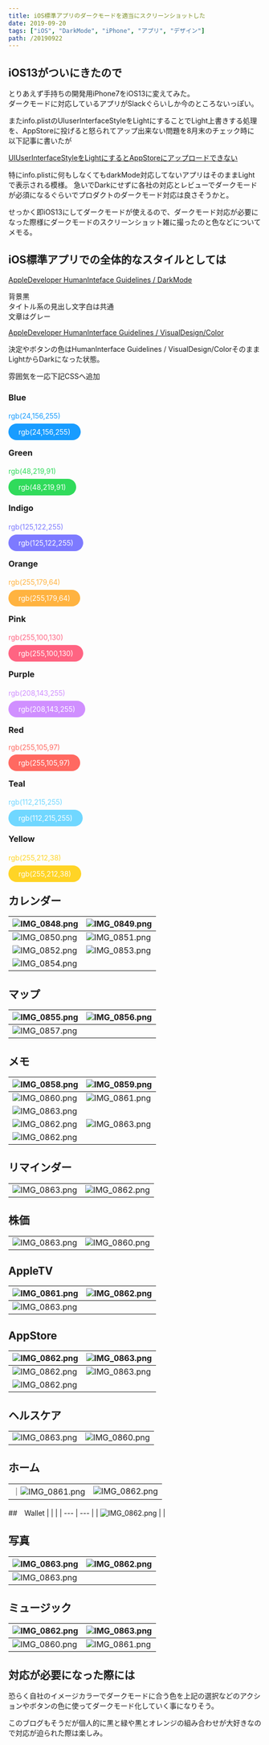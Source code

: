 ```yaml
---
title: iOS標準アプリのダークモードを適当にスクリーンショットした
date: 2019-09-20
tags: ["iOS", "DarkMode", "iPhone", "アプリ", "デザイン"]
path: /20190922
---
```


## iOS13がついにきたので

とりあえず手持ちの開発用iPhone7をiOS13に変えてみた。<br>
ダークモードに対応しているアプリがSlackぐらいしか今のところないっぽい。<br>

またinfo.plistのUIuserInterfaceStyleをLightにすることでLight上書きする処理を、AppStoreに投げると怒られてアップ出来ない問題を8月末のチェック時に以下記事に書いたが<br>

[UIUserInterfaceStyleをLightにするとAppStoreにアップロードできない](recolog.tokyo/20190831)<br>

特にinfo.plistに何もしなくてもdarkMode対応してないアプリはそのままLightで表示される模様。
急いでDarkにせずに各社の対応とレビューでダークモードが必須になるぐらいでプロダクトのダークモード対応は良さそうかと。

せっかく即iOS13にしてダークモードが使えるので、ダークモード対応が必要になった際様にダークモードのスクリーンショット雑に撮ったのと色などについてメモる。

## iOS標準アプリでの全体的なスタイルとしては

[AppleDeveloper HumanInteface Guidelines / DarkMode](https://developer.apple.com/design/human-interface-guidelines/ios/visual-design/dark-mode/)

背景黒<br>
タイトル系の見出し文字白は共通<br>
文章はグレー

[AppleDeveloper HumanInterface Guidelines / VisualDesign/Color](https://developer.apple.com/design/human-interface-guidelines/ios/visual-design/color/)

決定やボタンの色はHumanInterface Guidelines / VisualDesign/ColorそのままLightからDarkになった状態。

雰囲気を一応下記CSSへ追加

### Blue

<p style='color:rgb(24,156,255)'>rgb(24,156,255)</span>　

<span style='border-radius:20px;padding:8px 20px;background:rgb(24,156,255);color:white'>rgb(24,156,255)</span>

### Green

<p style='color:rgb(48,219,91)'>rgb(48,219,91)</span>　

<span style='border-radius:20px;padding:8px 20px;background:rgb(48,219,91);color:white'>rgb(48,219,91)</span>

### Indigo

<p style='color:rgb(125,122,255)'>rgb(125,122,255)</span>　

<span style='border-radius:20px;padding:8px 20px;background:rgb(125,122,255);color:white'>rgb(125,122,255)</span>

### Orange

<p style='color:rgb(255,179,64)'>rgb(255,179,64)</span>　

<span style='border-radius:20px;padding:8px 20px;background:rgb(255,179,64);color:white'>rgb(255,179,64)</span>

### Pink

<p style='color:rgb(255,100,130)'>rgb(255,100,130)</span>　

<span style='border-radius:20px;padding:8px 20px;background:rgb(255,100,130);color:white'>rgb(255,100,130)</span>

### Purple

<p style='color:rgb(208,143,255)'>rgb(208,143,255)</span>　

<span style='border-radius:20px;padding:8px 20px;background:rgb(208,143,255);color:white'>rgb(208,143,255)</span>

### Red

<p style='color:rgb(255,105,97)'>rgb(255,105,97)</span>

<span style='border-radius:20px;padding:8px 20px;background:rgb(255,105,97);color:white'>rgb(255,105,97)</span>

### Teal
<p style='color:rgb(112,215,255)'>rgb(112,215,255)</span>　

<span style='border-radius:20px;padding:8px 20px;background:rgb(112,215,255);color:white'>rgb(112,215,255)</span>


### Yellow

<p style='color:rgb(255,212,38)'>rgb(255,212,38)</span>　

<span style='border-radius:20px;padding:8px 20px;background:rgb(255,212,38);color:white'>rgb(255,212,38)</span>



## カレンダー
| ![IMG_0848.png](./IMG_0848.png) | ![IMG_0849.png](./IMG_0849.png) |
| --- | --- |
| ![IMG_0850.png](./IMG_0850.png) | ![IMG_0851.png](./IMG_0851.png) |
| ![IMG_0852.png](./IMG_0852.png) | ![IMG_0853.png](./IMG_0853.png) |
| ![IMG_0854.png](./IMG_0854.png) |

## マップ
| ![IMG_0855.png](./IMG_0855.png) | ![IMG_0856.png](./IMG_0856.png) |
| --- | --- |
| ![IMG_0857.png](./IMG_0857.png) |

## メモ
| ![IMG_0858.png](./IMG_0858.png) | ![IMG_0859.png](./IMG_0859.png) |
| --- | --- |
| ![IMG_0860.png](./IMG_0860.png) | ![IMG_0861.png](./IMG_0861.png) |
| ![IMG_0863.png](./IMG_0863.png) |
| ![IMG_0862.png](./IMG_0864.png) | ![IMG_0863.png](./IMG_0865.png) |
| ![IMG_0862.png](./IMG_0866.png) |

## リマインダー
|  |  |
| --- | --- |
| ![IMG_0863.png](./IMG_0867.png) | ![IMG_0862.png](./IMG_0868.png) |


## 株価
|  |  |
| --- | --- |
| ![IMG_0863.png](./IMG_0869.png) | ![IMG_0860.png](./IMG_0870.png) |


## AppleTV
| ![IMG_0861.png](./IMG_0871.png) | ![IMG_0862.png](./IMG_0872.png) |
| --- | ---|
| ![IMG_0863.png](./IMG_0873.png) |


## AppStore

| ![IMG_0862.png](./IMG_0874.png) | ![IMG_0863.png](./IMG_0875.png) |
| --- | ---|
| ![IMG_0862.png](./IMG_0876.png) | ![IMG_0863.png](./IMG_0877.png) |
| ![IMG_0862.png](./IMG_0878.png) |

## ヘルスケア
|  |  |
| --- | ---|
| ![IMG_0863.png](./IMG_0879.png) | ![IMG_0860.png](./IMG_0880.png) |


## ホーム
|  |  |
| --- | ---|
｜![IMG_0861.png](./IMG_0881.png) | ![IMG_0862.png](./IMG_0882.png) |

##　Wallet
|  |  |
| --- | --- |
| ![IMG_0862.png](./IMG_0884.png) |  |

## 写真
| ![IMG_0863.png](./IMG_0885.png) | ![IMG_0862.png](./IMG_0886.png) |
| --- | --- |
| ![IMG_0863.png](./IMG_0887.png) |


## ミュージック
| ![IMG_0862.png](./IMG_0888.png) | ![IMG_0863.png](./IMG_0889.png) |
| --- | --- |
| ![IMG_0860.png](./IMG_0890.png) | ![IMG_0861.png](./IMG_0891.png) |

## 対応が必要になった際には

恐らく自社のイメージカラーでダークモードに合う色を上記の選択などのアクションやボタンの色に使ってダークモード化していく事になりそう。

このブログもそうだが個人的に黒と緑や黒とオレンジの組み合わせが大好きなので対応が迫られた際は楽しみ。